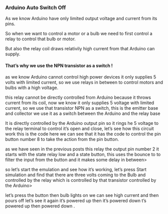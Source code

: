 
### Arduino Auto Switch Off

As we know Arduino have only limited output voltage and current from its pins.

So when we want to control a motor or a bulb we need to first control a relay to control that bulb or motor.

But also the relay coil draws relativily high current from that Arduino can supply.

#### That’s why we use the NPN transistor as a switch !

as we know Arduino cannot control high power devices it only supplies 5 volts with limited current, so we use relays in between to control motors and bulbs with a high voltage.

this relay cannot be directly controlled from Arduino because it throws current from its coil, now we know it only supplies 5 voltage with limited current, so we use that transistor NPN as a switch, this is the emitter base and collector we use it as a switch between the Arduino and the relay base

It is directly controlled by the Arduino output pin so it rings he 5 voltage to the relay terminal to control it’s open and close, let’s see how this circuit work this is the code here we can see that it has the code to control the pin button number 8 to take the action from the pin button.

as we have seen in the previous posts this relay the output pin number 2 it starts with the state relay low and a state button, this uses the bounce to to filter the input from the button and it makes some delay in between>

so let’s start the emulation and see how it’s working, let’s press Start simulation and find that there are three volts coming to the Bulb and controlled by the relay which is controlled by that transistor controlled by the Arduino>

let’s press the button then bulb lights on we can see high current and then pours off let’s see it again it’s powered up then it’s powered down t’s powered up then powered down .
